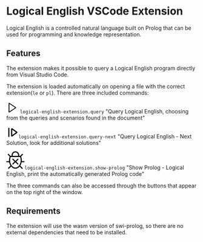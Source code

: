 # Logical English VSCode Extension

Logical English is a controlled natural language built on Prolog that can be used for programming and knowledge representation.

## Features

The extension makes it possible to query a Logical English program directly from Visual Studio Code.

The extension is loaded automatically on opening a file with the correct extension(`le` or `pl`).
There are three included commands:

![](icons/play.svg) `logical-english-extension.query` "Query Logical English, choosing from the queries and scenarios found in the document"

![](icons/debug-continue.svg)`logical-english-extension.query-next` "Query Logical English - Next Solution, look for additional solutions"

![](icons/debug.svg)`logical-english-extension.show-prolog` "Show Prolog - Logical English, print the automatically generated Prolog code"

The three commands can also be accessed through the buttons that appear on the top right of the window.

## Requirements

The extension will use the wasm version of swi-prolog, so there are no external dependencies that need to be installed.